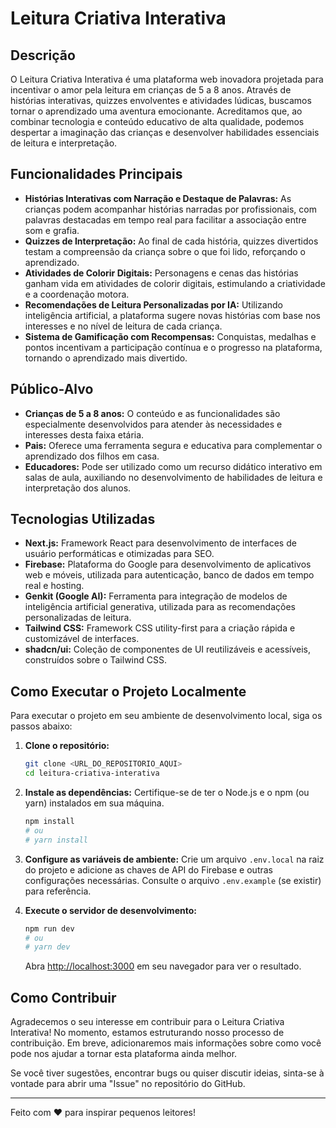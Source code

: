 # Leitura Criativa Interativa

## Descrição

O Leitura Criativa Interativa é uma plataforma web inovadora projetada para incentivar o amor pela leitura em crianças de 5 a 8 anos. Através de histórias interativas, quizzes envolventes e atividades lúdicas, buscamos tornar o aprendizado uma aventura emocionante. Acreditamos que, ao combinar tecnologia e conteúdo educativo de alta qualidade, podemos despertar a imaginação das crianças e desenvolver habilidades essenciais de leitura e interpretação.

## Funcionalidades Principais

*   **Histórias Interativas com Narração e Destaque de Palavras:** As crianças podem acompanhar histórias narradas por profissionais, com palavras destacadas em tempo real para facilitar a associação entre som e grafia.
*   **Quizzes de Interpretação:** Ao final de cada história, quizzes divertidos testam a compreensão da criança sobre o que foi lido, reforçando o aprendizado.
*   **Atividades de Colorir Digitais:** Personagens e cenas das histórias ganham vida em atividades de colorir digitais, estimulando a criatividade e a coordenação motora.
*   **Recomendações de Leitura Personalizadas por IA:** Utilizando inteligência artificial, a plataforma sugere novas histórias com base nos interesses e no nível de leitura de cada criança.
*   **Sistema de Gamificação com Recompensas:** Conquistas, medalhas e pontos incentivam a participação contínua e o progresso na plataforma, tornando o aprendizado mais divertido.

## Público-Alvo

*   **Crianças de 5 a 8 anos:** O conteúdo e as funcionalidades são especialmente desenvolvidos para atender às necessidades e interesses desta faixa etária.
*   **Pais:** Oferece uma ferramenta segura e educativa para complementar o aprendizado dos filhos em casa.
*   **Educadores:** Pode ser utilizado como um recurso didático interativo em salas de aula, auxiliando no desenvolvimento de habilidades de leitura e interpretação dos alunos.

## Tecnologias Utilizadas

*   **Next.js:** Framework React para desenvolvimento de interfaces de usuário performáticas e otimizadas para SEO.
*   **Firebase:** Plataforma do Google para desenvolvimento de aplicativos web e móveis, utilizada para autenticação, banco de dados em tempo real e hosting.
*   **Genkit (Google AI):** Ferramenta para integração de modelos de inteligência artificial generativa, utilizada para as recomendações personalizadas de leitura.
*   **Tailwind CSS:** Framework CSS utility-first para a criação rápida e customizável de interfaces.
*   **shadcn/ui:** Coleção de componentes de UI reutilizáveis e acessíveis, construídos sobre o Tailwind CSS.

## Como Executar o Projeto Localmente

Para executar o projeto em seu ambiente de desenvolvimento local, siga os passos abaixo:

1.  **Clone o repositório:**
    ```bash
    git clone <URL_DO_REPOSITORIO_AQUI>
    cd leitura-criativa-interativa
    ```

2.  **Instale as dependências:**
    Certifique-se de ter o Node.js e o npm (ou yarn) instalados em sua máquina.
    ```bash
    npm install
    # ou
    # yarn install
    ```

3.  **Configure as variáveis de ambiente:**
    Crie um arquivo `.env.local` na raiz do projeto e adicione as chaves de API do Firebase e outras configurações necessárias. Consulte o arquivo `.env.example` (se existir) para referência.

4.  **Execute o servidor de desenvolvimento:**
    ```bash
    npm run dev
    # ou
    # yarn dev
    ```
    Abra [http://localhost:3000](http://localhost:3000) em seu navegador para ver o resultado.

## Como Contribuir

Agradecemos o seu interesse em contribuir para o Leitura Criativa Interativa! No momento, estamos estruturando nosso processo de contribuição. Em breve, adicionaremos mais informações sobre como você pode nos ajudar a tornar esta plataforma ainda melhor.

Se você tiver sugestões, encontrar bugs ou quiser discutir ideias, sinta-se à vontade para abrir uma "Issue" no repositório do GitHub.

---

Feito com ❤️ para inspirar pequenos leitores!
